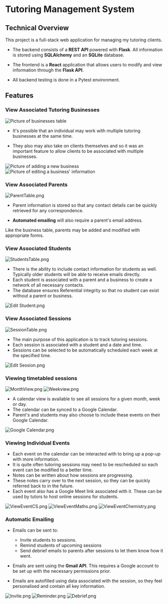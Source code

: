 # Tutoring Management System

## Technical Overview
This project is a full-stack web application for managing my tutoring clients.

- The backend consists of a **REST API** powered with **Flask**. All information is stored using **SQLAlchemy** and an **SQLite** database.

- The frontend is a **React** application that allows users to modify and view information through the **Flask API**.

- All backend testing is done in a Pytest environment.

## Features

### View Associated Tutoring Businesses

![Picture of businesses table](README-IMAGES%2FBusinessesTable.png)

- It's possible that an individual may work with multiple tutoring businesses at the same time. 

- They also may also take on clients themselves and so it was an important feature to allow clients to be associated with multiple businesses.

![Picture of adding a new business](README-IMAGES%2FAdd%20Business.png)
![Picture of editing a business' information](README-IMAGES%2FEdit%20Business.png)

### View Associated Parents

![ParentTable.png](README-IMAGES%2FParentTable.png)

- Parent information is stored so that any contact details can be quickly retrieved for any correspondence.

- **Automated emailing** will also require a parent's email address.

Like the business table, parents may be added and modified with appropriate forms.

### View Associated Students

![StudentsTable.png](README-IMAGES%2FStudentsTable.png)

- There is the ability to include contact information for students as well. Typically older students will be able to receive emails directly.
- Each student is associated with a parent and a business to create a network of all necessary contacts.
- The database ensures Referential integrity so that no student can exist without a parent or business.

![Edit Student.png](README-IMAGES%2FEdit%20Student.png)


### View Associated Sessions

![SessionTable.png](README-IMAGES%2FSessionTable.png)

- The main purpose of this application is to track tutoring sessions.
- Each session is associated with a student and a date and time.
- Sessions can be selected to be automatically scheduled each week at the specified time.

![Edit Session.png](README-IMAGES%2FEdit%20Session.png)

### Viewing timetabled sessions

![MonthView.png](README-IMAGES%2FMonthView.png)
![Weekview.png](README-IMAGES%2FWeekview.png)

- A calendar view is available to see all sessions for a given month, week or day.
- The calendar can be synced to a Google Calendar. 
- Parent's and students may also choose to include these events on their Google Calendar.

![Google Calendar.png](README-IMAGES%2FGoogle%20Calendar.png)

### Viewing Individual Events

- Each event on the calendar can be interacted with to bring up a pop-up with more information.
- It is quite often tutoring sessions may need to be rescheduled so each event can be modified to a better time.
- Notes can be written about how sessions are progressing.
- These notes carry over to the next session, so they can be quickly referred back to in the future.
- Each event also has a Google Meet link associated with it. These can be used by tutors to host online sessions for students.

![ViewEventCS.png](README-IMAGES%2FViewEventCS.png)
![ViewEventMaths.png](README-IMAGES%2FViewEventMaths.png)
![ViewEventChemistry.png](README-IMAGES%2FViewEventChemistry.png)

### Automatic Emailing 

- Emails can be sent to:
    - Invite students to sessions.
    - Remind students of upcoming sessions
    - Send debrief emails to parents after sessions to let them know how it went.

- Emails are sent using the **Gmail API**. This requires a Google account to be set up with the necessary permissions prior.
- Emails are autofilled using data associated with the session, so they feel personalised and contain all key information.

![Invite.png](README-IMAGES%2FInvite.png)
![Reminder.png](README-IMAGES%2FReminder.png)
![Debrief.png](README-IMAGES%2FDebrief.png)

